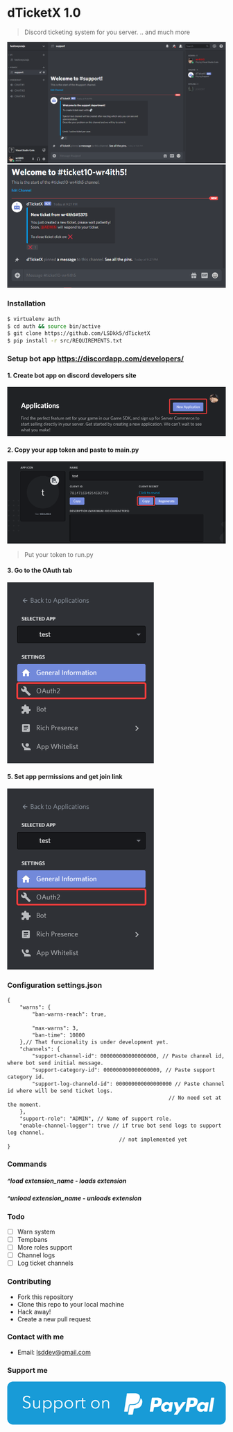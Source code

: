 # dTicketX 1.0
> Discord ticketing system for you server.
> .. and much more

![Alt text](/img/discord1.png?raw=true "Screenshot1")
![Alt text](/img/discord2.png?raw=true "Screenshot2")

### Installation
```sh
$ virtualenv auth
$ cd auth && source bin/active
$ git clone https://github.com/LSDkk5/dTicketX
$ pip install -r src/REQUIREMENTS.txt
```

### Setup bot app https://discordapp.com/developers/
#### 1. Create bot app on discord developers site
![Alt text](/img/step1.png?raw=true "Create bot app")
#### 2. Copy your app token and paste to main.py
![Alt text](/img/step2.png?raw=true "Get app token")
> Put your token to run.py
#### 3. Go to the OAuth tab
![Alt text](/img/step3.png?raw=true "OAuth tab")
#### 5. Set app permissions and get join link
![Alt text](/img/step3.png?raw=true "Get join link")


### Configuration settings.json
```jsonc
{
    "warns": {
        "ban-warns-reach": true,

        "max-warns": 3,
        "ban-time": 10800
    },// That funcionality is under development yet.
    "channels": {
        "support-channel-id": 000000000000000000, // Paste channel id, where bot send initial message. 
        "support-category-id": 000000000000000000, // Paste support category id.
        "support-log-channeld-id": 000000000000000000 // Paste channel id where will be send ticket logs.
                                                    // No need set at the moment.
    },
    "support-role": "ADMIN", // Name of support role.
    "enable-channel-logger": true // if true bot send logs to support log channel.
                                    // not implemented yet
}
```

### Commands
##### ^load extension_name - loads extension
##### ^unload extension_name - unloads extension

### Todo
- [ ] Warn system
- [ ] Tempbans
- [ ] More roles support
- [ ] Channel logs
- [ ] Log ticket channels

### Contributing
- Fork this repository
- Clone this repo to your local machine
- Hack away!
- Create a new pull request

### Contact with me
- Email: lsddev@gmail.com

### Support me
[<img src="/img/paypal.png">](https://www.paypal.me/wr4ith5)
